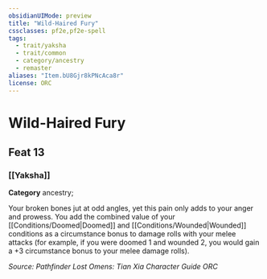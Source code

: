 ```yaml
---
obsidianUIMode: preview
title: "Wild-Haired Fury"
cssclasses: pf2e,pf2e-spell
tags:
  - trait/yaksha
  - trait/common
  - category/ancestry
  - remaster
aliases: "Item.bU8Gjr8kPNcAca8r"
license: ORC
---
```

# Wild-Haired Fury
## Feat 13
### [[Yaksha]]

**Category** ancestry; 




Your broken bones jut at odd angles, yet this pain only adds to your anger and prowess. You add the combined value of your [[Conditions/Doomed|Doomed]] and [[Conditions/Wounded|Wounded]] conditions as a circumstance bonus to damage rolls with your melee attacks (for example, if you were doomed 1 and wounded 2, you would gain a +3 circumstance bonus to your melee damage rolls).

*Source: Pathfinder Lost Omens: Tian Xia Character Guide*
*ORC*